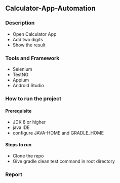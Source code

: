 ## Calculator-App-Automation

### Description
- Open Calculator App
- Add two digits
- Show the result

### Tools and Framework
- Selenium
- TestNG
- Appium
- Android Studio

### How to run the project
#### Prerequisite
- JDK 8 or higher
- java IDE
- configure JAVA-HOME and GRADLE_HOME

#### Steps to run
- Clone the repo
- Give gradle clean test command in root directory

### Report



